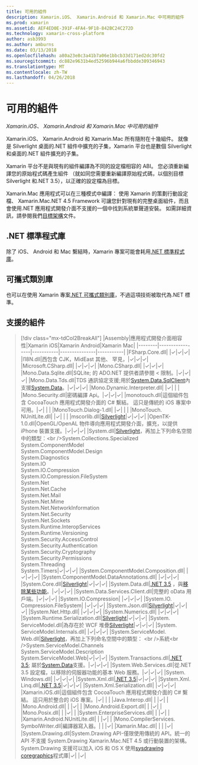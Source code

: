 ```yaml
---
title: 可用的組件
description: Xamarin.iOS、 Xamarin.Android 和 Xamarin.Mac 中可用的組件
ms.prod: xamarin
ms.assetid: AEF4ED0E-391F-4FA4-9F18-842BC24C272D
ms.technology: xamarin-cross-platform
author: asb3993
ms.author: amburns
ms.date: 03/13/2018
ms.openlocfilehash: a80a23e8c3a41b7a06e1bbcb33d171ed2dc30fd2
ms.sourcegitcommit: dc882e9631b4ed52596b944a6fbbdde309346943
ms.translationtype: MT
ms.contentlocale: zh-TW
ms.lasthandoff: 04/26/2018
---
```

# <a name="available-assemblies"></a>可用的組件

_Xamarin.iOS、 Xamarin.Android 和 Xamarin.Mac 中可用的組件_

Xamarin.iOS、 Xamarin.Android 和 Xamarin.Mac 所有隨附在十幾組件。 就像是 Silverlight 桌面的.NET 組件中擴充的子集，Xamarin 平台也是數個 Silverlight 和桌面的.NET 組件擴充的子集。

Xamarin 平台不是與現有的組件編譯為不同的設定檔相容的 ABI。 您必須重新編譯您的原始程式碼產生組件 （就如同您需要重新編譯原始程式碼，以個別目標 Silverlight 和.NET 3.5），以正確的設定檔為目標。

Xamarin.Mac 應用程式可以在三種模式中編譯： 使用 Xamarin 的策劃行動設定檔、 Xamarin.Mac.NET 4.5 Framework 可讓您針對現有的完整桌面組件，而且會使用.NET 應用程式開發介面不支援的一個中找到系統單聲道安裝。 如需詳細資訊，請參閱我們[目標架構](~/mac/platform/target-framework.md)文件。


## <a name="net-standard-libraries"></a>.NET 標準程式庫

除了 iOS、 Android 和 Mac 繫結時，Xamarin 專案可能會耗用[.NET 標準程式庫](~/cross-platform/app-fundamentals/net-standard.md)。

## <a name="portable-class-libraries"></a>可攜式類別庫
 
也可以在使用 Xamarin 專案[.NET 可攜式類別庫](~/cross-platform/app-fundamentals/pcl.md)，不過這項技術被取代為.NET 標準。

## <a name="supported-assemblies"></a>支援的組件

> [!div class="mx-tdCol2BreakAll"]
> |Assembly|應用程式開發介面相容性|Xamarin iOS|Xamarin Android|Xamarin Mac|
> |--------|-----------------|-----------|---------------|-----------|
> |FSharp.Core.dll| |✓|✓|✓|
> |l18N.dll|西包含 CJK，MidEast 其他、 罕見，|✓|✓|✓|
> |Microsoft.CSharp.dll| |✓|✓|✓|
> |Mono.CSharp.dll| |✓|✓|✓|
> |Mono.Data.Sqlite.dll|SQLite; 的 ADO.NET 提供者請參閱 < 限制。|✓|✓|✓|
> |Mono.Data.Tds.dll|TDS 通訊協定支援;用於[System.Data.SqlClient](https://developer.xamarin.com/api/namespace/System.Data.SqlClient/)內支援[System.Data](https://developer.xamarin.com/api/namespace/System.Data/)。|✓|✓|✓|
> |Mono.Dynamic.&#8203;Interpreter.dll| |✓| | |
> |Mono.Security.dll|密碼編譯 Api。|✓|✓|✓|
> |monotouch.dll|這個組件包含 CocoaTouch 應用程式開發介面的 C# 繫結。 這只是傳統的 iOS 專案中可用。|✓| | |
> |MonoTouch.&#8203;Dialog-1.dll| |✓| | |
> |MonoTouch.&#8203;NUnitLite.dll| |✓| | |
> |mscorlib.dll|[Silverlight](https://msdn.microsoft.com/library/cc838194(VS.95).aspx)|✓|✓|✓|
> |OpenTK-1.0.dll|OpenGL/OpenAL 物件導向應用程式開發介面，擴充，以提供 iPhone 裝置支援。|✓|✓|✓|
> |System.dll|[Silverlight](https://msdn.microsoft.com/library/cc838194(VS.95).aspx)，再加上下列命名空間中的類型：<br />System.Collections.Specialized<br />System.&#8203;ComponentModel<br />System.ComponentModel.Design<br />System.Diagnostics<br />System.IO<br />System.IO.Compression<br />System.IO.Compression.FileSystem<br />System.Net<br />System.Net.Cache<br />System.Net.Mail<br />System.Net.Mime<br />System.Net.&#8203;NetworkInformation<br />System.Net.Security<br />System.Net.Sockets<br />System.Runtime.&#8203;InteropServices<br />System.Runtime.Versioning<br />System.Security.&#8203;AccessControl<br />System.Security.Authentication<br />System.Security.&#8203;Cryptography<br />System.Security.Permissions<br />System.Threading<br />System.Timers|✓|✓|✓|
> |System.&#8203;ComponentModel.&#8203;Composition.dll| |✓|✓|✓|
> |System.&#8203;ComponentModel.&#8203;DataAnnotations.dll| |✓|✓|✓|
> |System.Core.dll|[Silverlight](https://msdn.microsoft.com/library/cc838194(VS.95).aspx)|✓|✓|✓|
> |System.Data.dll|[.NET 3.5](http://msdn.microsoft.com/library/ms229335.aspx) ，與[移除某些功能](~/ios/data-cloud/system.data.md)。|✓|✓|✓|
> |System.Data.&#8203;Services.&#8203;Client.dll|完整的 oData 用戶端。|✓|✓|✓|
> |System.IO.&#8203;Compression| |✓|✓|✓|
> |System.IO.&#8203;Compression.&#8203;FileSystem| |✓|✓|✓|
> |System.Json.dll|[Silverlight](http://msdn.microsoft.com/library/cc838194(VS.95).aspx)|✓|✓|✓|
> |System.Net.&#8203;Http.dll| |✓|✓|✓|
> |System.&#8203;Numerics.dll| |✓|✓|✓|
> |System.Runtime.&#8203;Serialization.dll|[Silverlight](http://msdn.microsoft.com/library/cc838194(VS.95).aspx)|✓|✓|✓|
> |System.&#8203;ServiceModel.dll|為存在於 WCF 堆疊[Silverlight](http://msdn.microsoft.com/library/cc838194(VS.95).aspx)|✓|✓|✓|
> |System.&#8203;ServiceModel.&#8203;Internals.dll| |✓|✓|✓|
> |System.&#8203;ServiceModel.&#8203;Web.dll|[Silverlight](http://msdn.microsoft.com/library/cc838194(VS.95).aspx)，再加上下列命名空間中的類型： <br />系統<br />System.ServiceModel.Channels<br />System.ServiceModel.Description<br />System.ServiceModel.Web|✓|✓|✓|
> |System.&#8203;Transactions.dll|[.NET 3.5](http://msdn.microsoft.com/library/ms229335.aspx); 屬於[System.Data](~/ios/data-cloud/system.data.md)支援。|✓|✓|✓|
> |System.Web.&#8203;Services.dll|從.NET 3.5 設定檔，以移除的伺服器功能的基本 Web 服務。|✓|✓|✓|
> |System.&#8203;Windows.dll| |✓|✓|✓|
> |System.&#8203;Xml.dll|[.NET 3.5](http://msdn.microsoft.com/library/ms229335.aspx)|✓|✓|✓|
> |System.Xml.&#8203;Linq.dll|[.NET 3.5](http://msdn.microsoft.com/library/ms229335.aspx)|✓|✓|✓|
> |System.Xml.Serialization.dll| |✓|✓|✓|
> |Xamarin.iOS.dll|這個組件包含 CocoaTouch 應用程式開發介面的 C# 繫結。 這只用於整合的 iOS 專案。|✓| | |
> |Java.Interop.dll| | |✓| |
> |Mono.Android.dll| | |✓| |
> |Mono.Android.&#8203;Export.dll| | |✓| |
> |Mono.Posix.dll| | |✓| |
> |System.&#8203;EnterpriseServices.dll| | |✓| |
> |Xamarin.Android.&#8203;NUnitLite.dll| | |✓| |
> |Mono.CompilerServices.&#8203;SymbolWriter.dll|編譯器寫入器。| | |✓|
> |Xamarin.Mac.dll| | | |✓|
> |System.&#8203;Drawing.dll|System.Drawing API-僅限使用傳統的 API。統一的 API 不支援 System.Drawing Xamarin.Mac.NET 4.5 或行動裝置的架構。System.Drawing 支援可以加入 iOS 和 OS X 使用[sysdrawing coregraphics](https://github.com/mono/sysdrawing-coregraphics)程式庫|✓| |✓|
